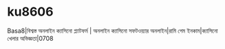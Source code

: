 # ku8606
Basa8|বিশ্বস্ত অনলাইন ক্যাসিনো প্ল্যাটফর্ম | অনলাইন ক্যাসিনো সফটওয়্যার অনলাইন|রামি গেম ইনকাম|ক্যাসিনো খেলার অভিজ্ঞতা|0708
